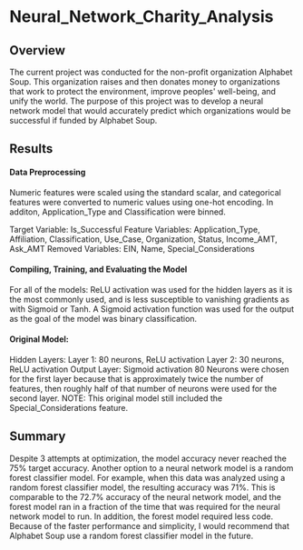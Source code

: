 # Neural_Network_Charity_Analysis

## Overview

  The current project was conducted for the non-profit organization Alphabet Soup. This organization raises and then donates money to organizations that work to protect the environment, improve peoples' well-being, and unify the world. The purpose of this project was to develop a neural network model that would accurately predict which organizations would be successful if funded by Alphabet Soup.

## Results

#### Data Preprocessing
Numeric features were scaled using the standard scalar, and categorical features were converted to numeric values using one-hot encoding. In additon, Application_Type and Classification were binned.

Target Variable: Is_Successful
Feature Variables: Application_Type, Affiliation, Classification, Use_Case, Organization, Status, Income_AMT, Ask_AMT
Removed Variables: EIN, Name, Special_Considerations


#### Compiling, Training, and Evaluating the Model
For all of the models: ReLU activation was used for the hidden layers as it is the most commonly used, and is less susceptible to vanishing gradients as with Sigmoid or Tanh. A Sigmoid activation function was used for the output as the goal of the model was binary classification.

#### Original Model:
Hidden Layers:
Layer 1: 80 neurons, ReLU activation
Layer 2: 30 neurons, ReLU activation
Output Layer: Sigmoid activation
80 Neurons were chosen for the first layer because that is approximately twice the number of features, then roughly half of that number of neurons were used for the second layer. NOTE: This original model still included the Special_Considerations feature.

## Summary
  Despite 3 attempts at optimization, the model accuracy never reached the 75% target accuracy. Another option to a neural network model is a random forest classifier model. For example, when this data was analyzed using a random forest classifier model, the resulting accuracy was 71%. This is comparable to the 72.7% accuracy of the neural network model, and the forest model ran in a fraction of the time that was required for the neural network model to run. In addition, the forest model required less code. Because of the faster performance and simplicity, I would recommend that Alphabet Soup use a random forest classifier model in the future.  
